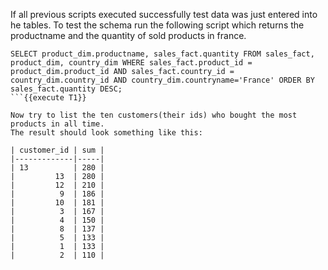 If all previous scripts executed successfully test data was just entered into he tables.
To test the schema run the following script which returns the productname and the quantity of sold products in france.
```
SELECT product_dim.productname, sales_fact.quantity FROM sales_fact, product_dim, country_dim WHERE sales_fact.product_id = product_dim.product_id AND sales_fact.country_id = country_dim.country_id AND country_dim.countryname='France' ORDER BY sales_fact.quantity DESC;
```{{execute T1}}

Now try to list the ten customers(their ids) who bought the most products in all time.
The result should look something like this:

| customer_id | sum |
|-------------|-----|
| 13          | 280 |
|         13  | 280 |
|         12  | 210 |
|          9  | 186 |
|         10  | 181 |
|          3  | 167 |
|          4  | 150 |
|          8  | 137 |
|          5  | 133 |
|          1  | 133 |
|          2  | 110 |